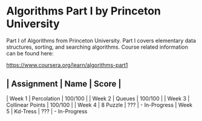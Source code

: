 # Algorithms Part I by Princeton University
 
Part I of Algorithms from Princeton University. Part I covers elementary data structures, sorting, and searching algorithms. Course related information can be found here:

https://www.coursera.org/learn/algorithms-part1

| Assignment | Name | Score |
-----------------------------
| Week 1 | Percolation | 100/100 |
| Week 2 | Queues | 100/100 |
| Week 3 | Collinear Points | 100/100 |
| Week 4 | 8 Puzzle | ??? | - In-Progress
| Week 5 | Kd-Tress | ??? | - In-Progress

